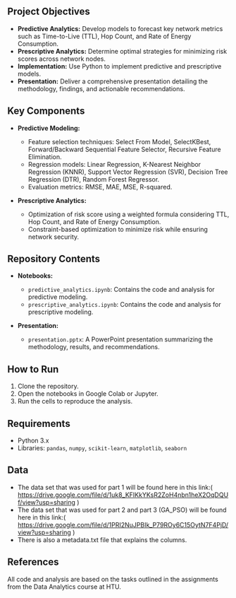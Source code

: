 

## Project Objectives
- **Predictive Analytics:** Develop models to forecast key network metrics such as Time-to-Live (TTL), Hop Count, and Rate of Energy Consumption.
- **Prescriptive Analytics:** Determine optimal strategies for minimizing risk scores across network nodes.
- **Implementation:** Use Python to implement predictive and prescriptive models.
- **Presentation:** Deliver a comprehensive presentation detailing the methodology, findings, and actionable recommendations.

## Key Components
- **Predictive Modeling:**
  - Feature selection techniques: Select From Model, SelectKBest, Forward/Backward Sequential Feature Selector, Recursive Feature Elimination.
  - Regression models: Linear Regression, K-Nearest Neighbor Regression (KNNR), Support Vector Regression (SVR), Decision Tree Regression (DTR), Random Forest Regressor.
  - Evaluation metrics: RMSE, MAE, MSE, R-squared.
  
- **Prescriptive Analytics:**
  - Optimization of risk score using a weighted formula considering TTL, Hop Count, and Rate of Energy Consumption.
  - Constraint-based optimization to minimize risk while ensuring network security.

## Repository Contents
- **Notebooks:**
  - `predictive_analytics.ipynb`: Contains the code and analysis for predictive modeling.
  - `prescriptive_analytics.ipynb`: Contains the code and analysis for prescriptive modeling.
  
- **Presentation:**
  - `presentation.pptx`: A PowerPoint presentation summarizing the methodology, results, and recommendations.

## How to Run
1. Clone the repository.
2. Open the notebooks in Google Colab or Jupyter.
3. Run the cells to reproduce the analysis.

## Requirements
- Python 3.x
- Libraries: `pandas`, `numpy`, `scikit-learn`, `matplotlib`, `seaborn`
  
## Data
- The data set that was used for part 1 will be found here in this link:( https://drive.google.com/file/d/1uk8_KFIKkYKsR2ZoH4nbn1heX2OqDQUf/view?usp=sharing )
- The data set that was used for part 2 and part 3 (GA_PSO) will be found here in this link:( https://drive.google.com/file/d/1PRI2NuJPBIk_P79ROy6C15OytN7F4PjD/view?usp=sharing )
- There is also a metadata.txt file that explains the columns.
  
## References
All code and analysis are based on the tasks outlined in the assignments from the Data Analytics course at HTU.
 
